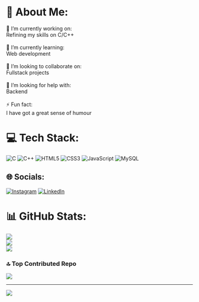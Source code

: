<h1>💫 About Me:</h1> 🔭 I’m currently working on: <br>Refining my skills on C/C++ <br><br>🌱 I’m currently learning: <br>Web development<br><br> 👯 I’m looking to collaborate on: <br>Fullstack projects <br><br>🤝 I’m looking for help with:<br> Backend <br><br>⚡ Fun fact: <br> I have got a great sense of humour<br>

# 💻 Tech Stack:
![C](https://img.shields.io/badge/c-%2300599C.svg?style=for-the-badge&logo=c&logoColor=white) ![C++](https://img.shields.io/badge/c++-%2300599C.svg?style=for-the-badge&logo=c%2B%2B&logoColor=white) ![HTML5](https://img.shields.io/badge/html5-%23E34F26.svg?style=for-the-badge&logo=html5&logoColor=white) ![CSS3](https://img.shields.io/badge/css3-%231572B6.svg?style=for-the-badge&logo=css3&logoColor=white) ![JavaScript](https://img.shields.io/badge/javascript-%23323330.svg?style=for-the-badge&logo=javascript&logoColor=%23F7DF1E) ![MySQL](https://img.shields.io/badge/mysql-4479A1.svg?style=for-the-badge&logo=mysql&logoColor=white)

## 🌐 Socials:
[![Instagram](https://img.shields.io/badge/Instagram-%23E4405F.svg?logo=Instagram&logoColor=white)](https://www.instagram.com/_sxchm_/) [![LinkedIn](https://img.shields.io/badge/LinkedIn-%230077B5.svg?logo=linkedin&logoColor=white)](https://www.linkedin.com/in/kumar-saksham-455424295) 

# 📊 GitHub Stats:
![](https://github-readme-stats.vercel.app/api?username=kiwinrar&theme=dark&hide_border=false&include_all_commits=false&count_private=false)<br/>
![](https://github-readme-streak-stats.herokuapp.com/?user=kiwinrar&theme=dark&hide_border=false)<br/>
![](https://github-readme-stats.vercel.app/api/top-langs/?username=kiwinrar&theme=dark&hide_border=false&include_all_commits=false&count_private=false&layout=compact)

### 🔝 Top Contributed Repo
![](https://github-contributor-stats.vercel.app/api?username=kiwinrar&limit=5&theme=dark&combine_all_yearly_contributions=true)

---
[![](https://visitcount.itsvg.in/api?id=kiwinrar&icon=0&color=0)](https://visitcount.itsvg.in)

<!-- Proudly created with GPRM ( https://gprm.itsvg.in ) -->
